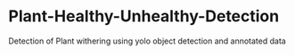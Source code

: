 # Plant-Healthy-Unhealthy-Detection
Detection of Plant withering using yolo object detection and annotated data

